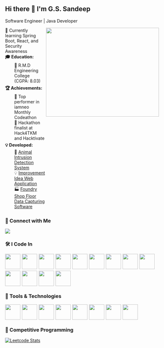 ## Hi there 👋 I'm G.S. Sandeep

Software Engineer | Java Developer 

<div>
    <img align = "right" width="370" height="290" src="https://i.pinimg.com/originals/47/f0/34/47f0342cec72b800463bf003eac1257e.gif" />
</div>
<div style="display: flex; align-items: flex-start; gap: 20px;">
    <div style="flex: 1;">
        <ul style="list-style: none; padding: 0; margin: 0;">
            <li>🌱 Currently learning Spring Boot, React, and Security Awareness</li>
            <li><strong>🎓 Education:</strong></li>
            <ul style="list-style: none; padding-left: 30px; margin: 5px 0;">
                <li>📌 R.M.D Engineering College (CGPA: 8.03)</li>
            </ul>
            <li><strong>🏆 Achievements:</strong></li>
            <ul style="list-style: none; padding-left: 30px; margin: 5px 0;">
                <li>🥇 Top performer in iamneo Monthly Codeathon</li>
                <li>🏅 Hackathon finalist at Hack4TKM and Hacktivate</li>
            </ul>
            <li><strong>💡 Developed:</strong></li>
            <ul style="list-style: none; padding-left: 30px; margin: 5px 0;">
                <li>🚀 <a href="#">Animal Intrusion Detection System</a></li>
                <li>💡 <a href="#">Improvement Idea Web Application</a></li>
                <li>🏭 <a href="#">Foundry Shop Floor Data Capturing Software</a></li>
            </ul>
        </ul>
    </div>
</div>



### 📱 Connect with Me

[<img src="https://img.shields.io/badge/LinkedIn-0077B5?style=for-the-badge&logo=linkedin&logoColor=white"/>](https://www.linkedin.com/in/g-s-sandeep/)

### 🛠️ I Code In

<div style="display: flex; gap: 5px; align-items: center; flex-wrap: wrap;">
    <img height="50" width="50" src="https://img.icons8.com/color/48/000000/java-coffee-cup-logo.png" />
    <img height="50" width="50" src="https://img.icons8.com/color/48/000000/c-plus-plus-logo.png" />
    <img height="50" width="50" src="https://img.icons8.com/color/48/000000/javascript.png" />
    <img height="50" width="50" src="https://img.icons8.com/color/48/000000/c-sharp-logo.png" />
    <img height="50" width="50" src="https://img.icons8.com/color/48/000000/python.png" />
    <img height="50" width="50" src="https://img.icons8.com/color/48/000000/mysql-logo.png" />
    <img height="50" width="50" src="https://img.icons8.com/color/48/000000/react-native.png" />
    <img height="50" width="50" src="https://img.icons8.com/color/48/000000/html-5.png" />
    <img height="50" width="50" src="https://img.icons8.com/color/48/000000/css3.png" />
    <img height="50" width="50" src="https://encrypted-tbn0.gstatic.com/images?q=tbn:ANd9GcS3ogzjtbw9BR2kvN88btLRfK3Ffc9p3dVcNQ&s" />
    <img height="50" width="50" src="https://img.icons8.com/color/48/000000/microsoft-sql-server.png" />
    <img height="50" width="50" src="https://img.icons8.com/color/48/000000/spring-logo.png" />
    <img height="50" width="50" src="https://img.icons8.com/color/48/000000/postgreesql.png" />
</div>


### 🔧 Tools & Technologies

<div style="display: flex; gap: 5px; align-items: center;">
    <img height="50" width="50" src="https://img.icons8.com/color/48/000000/android-studio--v3.png" />
    <img height="50" width="50" src="https://img.icons8.com/color/48/000000/visual-studio-code-2019.png" />
    <img height="50" width="50" src="https://img.icons8.com/color/48/000000/visual-studio.png" />
    <img height="50" width="50" src="https://img.icons8.com/color/48/000000/git.png" />
    <img height="50" width="50" src="https://img.icons8.com/color/48/000000/mysql-logo.png" />
    <img height="50" width="50" src="https://img.icons8.com/color/48/000000/firebase.png" />
    <img height="50" width="50" src="https://img.icons8.com/color/48/000000/postgreesql.png" />
    <img height="50" width="50" src="https://img.icons8.com/color/48/000000/microsoft-sql-server.png" />
</div>

### 🚀 Competitive Programming

[![Leetcode Stats](https://leetcard.jacoblin.cool/Sandeep_G_S?theme=dark&font=Sulphur%20Point&ext=activity)](https://leetcode.com/u/Sandeep_G_S/)
